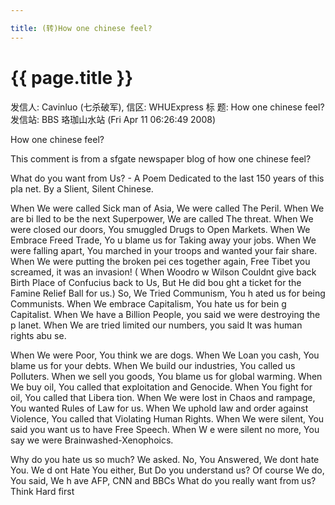 ```yaml
---

title: (转)How one chinese feel?
---
```


{{ page.title }}
===============

发信人: Cavinluo (七杀破军), 信区: WHUExpress
标  题: How one chinese feel?
发信站: BBS 珞珈山水站 (Fri Apr 11 06:26:49 2008)

How one chinese feel?

This comment is from a sfgate newspaper blog of how one chinese feel?

What do you want from Us? - A Poem Dedicated to the last 150 years of this pla
net. By a Slient, Silent Chinese.

When We were called Sick man of Asia, We were called The Peril. When We are bi
lled to be the next Superpower, We are called The threat. When We were closed 
our doors, You smuggled Drugs to Open Markets. When We Embrace Freed Trade, Yo
u blame us for Taking away your jobs. When We were falling apart, You marched 
in your troops and wanted your fair share. When We were putting the broken pei
ces together again, Free Tibet you screamed, it was an invasion! ( When Woodro
w Wilson Couldnt give back Birth Place of Confucius back to Us, But He did bou
ght a ticket for the Famine Relief Ball for us.) So, We Tried Communism, You h
ated us for being Communists. When We embrace Capitalism, You hate us for bein
g Capitalist. When We have a Billion People, you said we were destroying the p
lanet. When We are tried limited our numbers, you said It was human rights abu
se.

When We were Poor, You think we are dogs. When We Loan you cash, You blame us 
for your debts. When We build our industries, You called us Polluters. When we
sell you goods, You blame us for global warming. When We buy oil, You called 
that exploitation and Genocide. When You fight for oil, You called that Libera
tion. When We were lost in Chaos and rampage, You wanted Rules of Law for us. 
When We uphold law and order against Violence, You called that Violating Human
Rights. When We were silent, You said you want us to have Free Speech. When W
e were silent no more, You say we were Brainwashed-Xenophoics.

Why do you hate us so much? We asked. No, You Answered, We dont hate You. We d
ont Hate You either, But Do you understand us? Of course We do, You said, We h
ave AFP, CNN and BBCs What do you really want from us? Think Hard first
